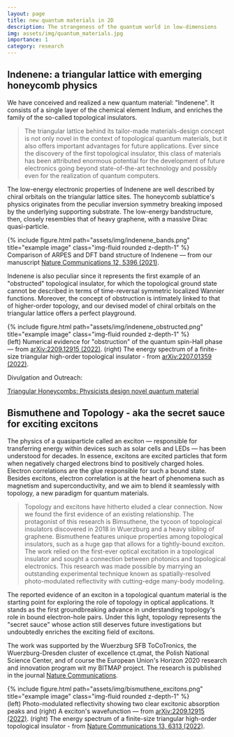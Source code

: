 ```yaml
---
layout: page
title: new quantum materials in 2D
description: The strangeness of the quantum world in low-dimensions
img: assets/img/quantum_materials.jpg
importance: 1
category: research
---
```



## Indenene: a triangular lattice with emerging honeycomb physics

We have conceived and realized a new quantum material: "Indenene". It consists of a single layer of the chemical element Indium, and enriches the family of the so-called topological insulators.

> The triangular lattice behind its tailor-made materials-design concept is not only novel in the context of topological quantum materials, but it also offers important advantages for future applications. Ever since the discovery of the first topological insulator, this class of materials has been attributed enormous potential for the development of future electronics going beyond state-of-the-art technology and possibly even for the realization of quantum computers.

The low-energy electronic properties of Indenene are well described by chiral orbitals on the triangular lattice sites. The honeycomb sublattice's physics originates from the peculiar inversion symmetry breaking
imposed by the underlying supporting substrate. The low-energy bandstructure, then, closely resembles that of heavy graphene, with a massive Dirac quasi-particle.

<div class="row">
    <div class="col-sm mt-3 mt-md-0">
        {% include figure.html path="assets/img/indenene_bands.png" title="example image" class="img-fluid rounded z-depth-1" %}
    </div>
</div>
<div class="caption">
    Comparison of ARPES and DFT band structure of Indenene — from our manuscript <a href='https://www.nature.com/articles/s41467-021-25627-y'>Nature Communications 12, 5396 (2021)</a>.
</div>

Indenene is also peculiar since it represents the first example of an "obstructed" topological insulator, for which the topological ground state cannot be described in terms of time-reversal symmetric localized Wannier functions.
Moreover, the concept of obstruction is intimately linked to that of higher-order topology, and our devised model of chiral orbitals on the triangular lattice offers a perfect playground.

<div class="row">
    <div class="col-sm mt-3 mt-md-0">
        {% include figure.html path="assets/img/indenene_obstructed.png" title="example image" class="img-fluid rounded z-depth-1" %}
    </div>
</div>
<div class="caption">
    (left) Numerical evidence for "obstruction" of the quantum spin-Hall phase — from <a href='https://arxiv.org/abs/2209.12915'>arXiv:2209.12915 (2022)</a>. (right) The energy spectrum of a finite-size triangular high-order topological insulator - from <a href='https://arxiv.org/abs/2207.01359'>arXiv:2207.01359 (2022)</a>.
</div> 

Divulgation and Outreach:

<a href='https://www.ctqmat.de/en/news/2021-09-14-triangular-honeycombs-physicists-design-novel-quantum-material'>Triangular Honeycombs: Physicists design novel quantum material</a>


## Bismuthene and Topology - aka the secret sauce for exciting excitons

The physics of a quasiparticle called an exciton — responsible for transferring energy within devices such as solar cells and LEDs — has been understood for decades. In essence, excitons are excited particles that form when negatively charged electrons bind to positively charged holes. Electron correlations are the glue responsible for such a bound state. Besides excitons, electron correlation is at the heart of phenomena such as magnetism and superconductivity, and we aim to blend it seamlessly with topology, a new paradigm for quantum materials.

> Topology and excitons have hitherto eluded a clear connection. Now we found the first evidence of an existing relationship. The protagonist of this research is Bimsuthene, the tycoon of topological insulators discovered in 2018 in Wuerzburg and a heavy sibling of graphene. Bismuthene features unique properties among topological insulators, such as a huge gap that allows for a tightly-bound exciton. The work relied on the first-ever optical excitation in a topological insulator and sought a connection between photonics and topological electronics. This research was made possible by marrying an outstanding experimental technique known as spatially-resolved photo-modulated reflectivity with cutting-edge many-body modeling.  

The reported evidence of an exciton in a topological quantum material is the starting point for exploring the role of topology in optical applications. It stands as the first groundbreaking advance in understanding topology's role in bound electron-hole pairs. Under this light, topology represents the "secret sauce" whose action still deserves future investigations but undoubtedly enriches the exciting field of excitons.

The work was supported by the Wuerzburg SFB ToCoTronics, the Wuerzburg-Dresden cluster of excellence ct.qmat, the Polish National Science Center, and of course the European Union's Horizon 2020 research and innovation program wit my BITMAP project. The research is published in the journal <a href='https://www.nature.com/articles/s41467-022-33822-8'>Nature Communications</a>.

<div class="row">
    <div class="col-sm mt-3 mt-md-0">
        {% include figure.html path="assets/img/bismuthene_excitons.png" title="example image" class="img-fluid rounded z-depth-1" %}
    </div>
</div>
<div class="caption">
    (left) Photo-modulated reflectivity showing two clear excitonic absorption peaks and (right) A exciton's wavefunction — from <a href='https://arxiv.org/abs/2209.12915'>arXiv:2209.12915 (2022)</a>. (right) The energy spectrum of a finite-size triangular high-order topological insulator - from <a href='https://www.nature.com/articles/s41467-022-33822-8'>Nature Communications 13, 6313 (2022)</a>.
</div> 